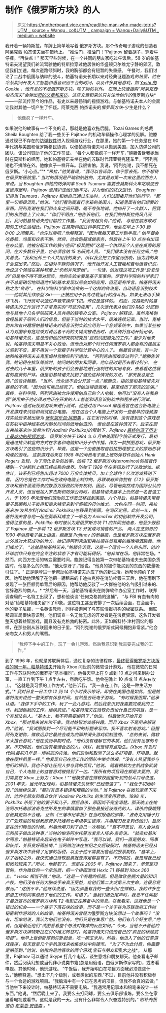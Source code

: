 # 制作《俄罗斯方块》的人

> 原文:[https://motherboard.vice.com/read/the-man-who-made-tetris?UTM _ source = Wanqu . co&UTM _ campaign = Wanqu+Daily&UTM _ medium = website](https://motherboard.vice.com/read/the-man-who-made-tetris?utm_source=wanqu.co&utm_campaign=Wanqu+Daily&utm_medium=website)

 我开着一辆特斯拉，车牌上简单地写着:俄罗斯方块。那个传奇电子游戏的创造者阿莱克西·帕杰诺夫坐在猎枪上。  “推油门，推油门！”Pajitnov 留着胡子，穿着牛仔裤。“再快点！”  那天早些时候，在一个共同的朋友家吃过午饭后，58 岁的帕基特诺夫渴望我们轮流驾驶他的特斯拉穿过他居住的华盛顿贝尔维尤宁静的郊区，敦促我们加速，每次道路倾斜时，我的胸部都会有短暂的失重感。  午餐时，我们讨论了二战中俄国与纳粹的战斗，帕基特诺夫长期以来对经典谜题游戏[](http://en.wikipedia.org/wiki/Lode_Runner)*的热爱，他在冷战期间开发人工智能和语音识别平台的时间，以及许多其他游戏，如 *[Yoshi 的 Cookie](http://en.wikipedia.org/wiki/Yoshi%27s_Cookie) ，*他开发的不是*俄罗斯方块*。除了别的以外。*  *在网上快速搜索“阿莱克西·帕杰诺夫”会弹出[页的文章和采访](https://www.google.com/?gws_rd=ssl#q=alexey+pajitnov)，这些文章和采访只关注他创作的*俄罗斯方块*——一部流传至今的作品，有史以来最畅销的视频游戏。与帕基特诺夫本人的会面让我对其他一切产生了怀疑。阿莱克西·帕杰诺夫的*俄罗斯方块*-少生是什么？ 

> 他像疯子一样开车。

 如果说他的故事有一个不变的话，那就是他喜欢拖后腿。Tozai Games 的总裁 Sheila Boughten 给了我一些关于 Pajitnov 的机动车辆操作心理学的见解。鲍滕通过现已不存在的[防弹软件](http://en.wikipedia.org/wiki/Bullet-Proof_Software)进入视频游戏行业，在那里，她的第一个任务是在 90 年代初与美国和俄罗斯移民协调，以便帕基特诺夫可以搬到美国，加入防弹公司的团队，该公司赞助了他的工作签证。  “每个人都像疯子一样开车，”鲍滕告诉我她当时在莫斯科的经历，她和帕基特诺夫坐在他的苏联时代菲亚特克隆车里。“阿列克谢也不排除在外。他像疯子一样开车。我很害怕。我说，‘阿列克谢，我不想死在俄罗斯。“小心点。”"*  *“希拉，”他笑着说，“我可以告诉你，你宁愿去死。你不想待在俄罗斯医院里。”  当时的情况是严峻和肮脏的，尤其是对第一次来这里的西方人来说。当 Boughten 和她的防弹同事 Scott Tsumura 需要去莫斯科火车站顺便去圣彼得堡时，Pajitnov 坚持护送他们到车站，并为他们的抗议送行。  Boughten 记得当 Tsumura，Pajitnov 和她自己通过车站时，人们试图撬开他们的行李。“那里一切都很混乱，”她说。“他们看到提着行李箱的美国人，知道里面有他们想要的东西。阿列克谢在我们和火车之间开路，毫不夸张地说，他挡开了一大群人，把我们的东西推上了火车。”  “你们不明白，”他告诉他们。*  *在我们的特斯拉兜风几天后，我问帕基特诺夫他目前的工作量。  “我没有超负荷，”他说。  与他在前苏联时期的工作生活相比。Pajitnov 在莫斯科国立科学院工作，他会在早上 7:30 到 8:00 之间醒来。“也许以后吧，”他解释道，“因为我每天都工作到半夜。”  他早餐会吃香肠、鸡蛋和农家干酪。然后，他会跑腿或做家务，然后在上午 10 点左右出现在办公室。他被分配工作的狭小空间“极其拥挤”这是一个供四五个人坐在桌旁的房间。在大多数日子里，它必须容纳 15 名研究人员。*  *“我们根本没有任何空间，”他笑着说。“我和另外三个人共用我的桌子。所以我会把工作留到很晚，因为我的桌子会空出来。”然后，在相对平静的情况下，他开始开发人工智能和自动语音识别，他说这个领域在某种程度上“仍然非常原始”。  一句话，他发现这项工作是“启发性的”但是他不得不面对现实，他的实验主要是基于军事的。尽管科学院的科学家们并不总是确切地知道他们的基本发现以后会如何应用，但还是有传言。帕基特诺夫称之为“传奇”。  在科学院科学家中流传的一个这样的传说是，自动语音识别技术——他将其比作原型 Siri——正被应用于以高过载运行的战斗机。如果无法用手操作飞机，飞行员可以通过声音来操作飞机。传说是这样的。  然而，克格勃对帕基特诺夫的工作进行了非常真实的“可悲的应用”，几次派代表从他们的 R&D 分部到他与其他十几名学院研究人员共用的狭窄办公室。  Pajitnov 解释说，虽然克格勃曾经热衷于窃听人们的信息，但鉴于当时的技术水平，很难连续记录。当时，克格勃非常有兴趣将帕基特诺夫的语音识别实验应用到一个音频系统中，如果当某些被认为对国家有危险或对说话者不利的关键词被说出时，该系统将自动开始记录。*  *帕基特诺夫说，这是他和他的研究院研究员“显然试图避免的工作。”  至少对他来说，帕基特诺夫明显不关心政治。但他也对那个时代任何俄罗斯人都会有的民族主义感到不安，更不用说一个受雇于科学院计算中心的人了。  鲍滕告诉我，有一次她和帕基特诺夫去克里姆林宫瞻仰列宁遗体。  “阿列克谢很难穿过列宁，”鲍滕告诉我。她记得在排队等候时，她问她的朋友和同事，他年轻时是否去看过列宁。  在过去的几十年里，俄罗斯的孩子们会去墓地进行强制性的实地考察，去看看这位暴君的高贵的尸体。但是帕基特诺夫找到了避免这种情况的方法。“那天我总是生病，”他告诉鲍滕。  “当然，他永远不会公开这一点，”鲍滕说，指的是帕基特诺夫对暴君的不满，“因为他可能已经死了。但他过得很艰难，甚至经历了那天的巡演。”*  *最终，在科学院，阿列克谢被允许使用他自己的个人电脑，他可以“没有人在我身后”使用由于他必须对他正在开发的人工智能和语音识别软件和程序进行测试，Pajitnov 通过玩视频游戏来进行测试。他通过用 Pascal 编程语言在这台新电脑上开发游戏来试验和测试这台电脑。*  *他在这台个人电脑上开发的一些最早的视频游戏实验后来被出版为 [*微软娱乐包:拼图集*](http://en.wikipedia.org/wiki/Microsoft_Entertainment_Pack:_The_Puzzle_Collection) 。在它发行的时候，没有提到这个游戏是在苏联中枢神经系统内部长时间的低地创造的。  但也是在这种情况下，后来在朋友弗拉基米尔·波希尔科(Vladimir Pokhilko)的帮助下，Pajitnov [最终创造了历史上最成功的视频游戏](http://www.rollingstone.com/culture/news/tetris-creators-detail-kgb-involvement-on-games-30th-birthday-20140606)。  俄罗斯方块于 1984 年 6 月由美国科学院正式发行，最初是通过拷贝软盘的方式在学者和电脑知识分子中传播。作为一款拼图游戏，*俄罗斯方块*吸引了这些知识分子。毕竟，这是一个由直接取自柏拉图理想主义的原始形状构成的游戏。  这款游戏后来在 1988 年的消费电子展上被防弹软件创始人 Henk Rogers 发现，为了简化复杂的故事，他将 T2 俄罗斯方块(tetrominos)的福音传播到一个对新鲜上瘾已经成熟的世界。防弹于 1989 年在美国发行了这款游戏。据估计，该系列已经售出超过 7000 万份实体拷贝，加上全球约 1 亿次游戏移动下载。  因为它是在工作时间在政府电脑上制作的，苏联政府声称拥有《T2》俄罗斯方块和最终滚滚而来的数百万版税的所有权利。因此，尽管他突然成为国际公认的开发人员，但当他加入罗杰斯和防弹公司时，帕基特诺夫基本上仍然是一名普通工人，于 1990 年凭借他们赞助的工作签证移民到美国。六个月后，帕基特诺夫带着妻子尼娜和儿子彼得和德米特里来到华盛顿的贝尔维尤。*  *大约在同一时间，弗拉基米尔·波希尔科(Vladimir Pokhilko)也移民到美国，在湾区定居。此前一年，帕基特诺夫曾与他一起在莫斯科成立了一家名为 AnimaTek 的初创软件开发公司。值得注意的是，Pokhilko 有时被认为是俄罗斯方块 T1 的共同创造者，他至少鼓励了 Pajitnov 进一步将 T2 俄罗斯方块 T3 开发成可销售的产品。  两人在芝加哥的 1990 年消费电子展上相遇，鲍滕是 Pajitnov 的参展商，也是俄罗斯方块在俄罗斯之外首次大获成功的地方。她记得阿列克谢和弗拉德在贸易展的每晚喝酒跳舞。他们成功了。  “这就是帕基特诺夫，”鲍滕告诉我，这是一个适合一个人的东西，他的环球创作只有在完全专注的状态下才有可能玩得好。“他非常在场。他*非常在场。*  然而，向西方生活的转变需要时间。鲍滕记得当她第一次带帕基特诺夫去美国杂货店时，他是多么的兴奋。“他太惊讶了，”她说。"他真的被你能买到的东西的数量吸引住了。"  正是鲍登进一步帮助帕基特诺夫适应了他的新生活。她帮他预约了牙医。她帮助他理解了在他把一辆租来的卡迪拉克停在消防栓旁三天后，他在雨刷下发现了一张巨额罚单背后的原因。她帮助他反驳了一大群被他的名气吸引过来的、言辞激烈的商人。*  *然后有一天，当帕基特诺夫在防弹软件办公室工作时，联邦调查局的一名特工出现了，想和他谈谈“任何克格勃的追捕”。  “与 FBI 有血有肉的对话”给帕基特诺夫留下了印象。这位特工甚至安排了一次后续会面，在会面中，他的妻子尼娜，一名英语教师，同样被询问了与苏联情报机构的秘密联系。  但联邦调查局很快意识到，他们调查一名无忧无虑的开发者是在浪费资源，这名开发者整天想着益智游戏，而且没有克格勃的秘密。此外，正如斯科特·津村回忆的那样，在那些刚从苏联回来的日子里，“阿列克谢的俄罗斯式问候拥抱非常紧。”他会亲吻女人和男人的嘴唇。 

> “我停下手中的工作，玩了一会儿游戏。然后我意识到我需要完成我的工作。”

 到了 1996 年，也就是苏联解体后，通过复杂的法律程序，[最终获得俄罗斯方块版权的同一年，帕基特诺夫](http://time.com/2837390/tetris-at-30-pajitnov-interview/)开始为 Xbox 问世前的微软设计游戏。  他在微软的日常工作与苏联时代的俄罗斯“基本相同”。他每天早上在 9 点到 10 点之间来到办公室，一直工作到下午 1 点半左右，然后吃午饭。他会在晚上 10 点或 11 点左右收工。  “这就是我习惯的工作方式，”他告诉我，“我一直在工作。这是一种生活方式。”*  *我对日复一日工作 12 到 14 个小时表示惊讶，即使在美国也是如此，但是帕基特诺夫说他一整天都有休息时间。自然是去玩电子游戏。  “有时候我很累，”他承认道。“我停下手中的工作，玩了一会儿游戏。然后我意识到我需要完成我的工作。我回到我的工作，继续前进。”  帕基特诺夫在微软负责设计自己的项目，是一个有想法的人。“基本上，我不再需要编码了，”他说。  然后微软开始开发 Xbox。“那对我来说非常不幸。我对益智游戏感兴趣。而且 Xbox 不是用来解谜的，”他说。“我试图找到一个尽可能平和的标题来写作。我不喜欢射击游戏。”  但据阿列克谢称，微软远非它最终会成为的那种滑头游戏机制造商。  “总的来说，微软不太擅长游戏，”他在谈到早期时说。“他们没有理解它的本质。他们没有足够的专家。不知何故，他们没有雇佣合适的人。所以，我觉得有点陌生。(Xbox 开发时代的)最初几年是一场彻底的灾难。他们启动和取消了这么多好项目，坏项目。就像在搅拌机里一样。”  他发现自己在他工作的团队中举步维艰。“没有人希望我参与他们的项目。我也不想让任何人参与我的项目，”他说。  随着微软为主机战争武装自己，个人电脑上的益智游戏被抛到了一边。“我所有的项目现在都是次要的。我们需要在 Xbox 上努力！Xbox！””他模仿着在微软校园里听到的战斗口号说道。2001 年末，当光环出现时，帕基特诺夫说微软“已经想通了”。"*  *“我处于初始阶段，”他继续说道，“那时有很多错误和糟糕的举动。”  当 Pajitnov 在微软定居下来时，他的老朋友和商业伙伴 Vladimir Pokhilko 的生活变得悲惨。1998 年，Pokhilko 杀死了他的妻子和儿子，然后自杀，原因尚不完全清楚。那天晚上在帕洛阿尔托南部波奇克住所发生的事情震惊了那些最接近波奇克的人。谋杀的极端残忍使其更加不合理。  正如《三藩市纪事报》在当时报道的那样，“波奇克用锤子打了广受欢迎的瑜伽教练费多托娃和七年级学生彼得，并用猎刀反复刺伤他们，显然是在他们睡觉的时候。然后他用刀刺了自己一次喉咙。”  “真不可思议，有人会对自己和孩子做出这种事，”当时的帕洛阿尔托警方发言人塔米·盖奇说。  “就弗拉基米尔而言，”帕基特诺夫后来在电子邮件中写道，“我可以说，我们一直是朋友、同事和伙伴，关系良好而热情。”*  *当网络泡沫在世纪之交后破裂时，帕基特诺夫已经从俄罗斯方块中获得了足够的版税，以至于他不需要出售他的股票期权。“基本上，除了版税之外，我仅仅通过微软股票就变得足够富有了。不知何故，我觉得我已经和微软玩完了。”所以，他辞职了。  但是在 2005 年，Pajitnov 回来了，尽管是短暂的，作为微软的一个承包商，把一个拼图游戏 Hexic T1 移植到 Xbox 360 上。“ *Hexic* 相当不错，”他说。“这是一个有趣的标题。但是微软坐拥大量的知识产权。他们没有任何大脑或手来真正受益，给他们第二次或第三次生命，这很容易做到。”*  *“这很不幸，”他继续说道，“因为那里有我的一些头衔(在微软)。我的许多在那里工作的同事浪费了他们的工作。可惜了。”  当我们接近尾声时，我忍不住问起了最近宣布的俄罗斯方块和 T2 电影正在筹备中的消息。在我看来，这就像是一个错过的机会——一个基于下落石块的故事，而不是一个关于在为苏联政府工作时秘密制作游戏的人的故事。帕基特诺夫曾经为*俄罗斯方块*设想过一个故事吗？  “没有，坦率地说，我认为他们也没有。他们只是在集思广益。他们有几个好主意，”他说。但是最近他们“试图看看整个想法对媒体的反应如何。”  今天，当他不开着他的俄罗斯方块牌特斯拉在贝尔维尤转悠时，帕基特诺夫只做他自己的“疯狂的标题或项目”。他早上做俯卧撑和仰卧起坐，吃一碗玉米片。然后，他进入了他的日常游戏程序，每天登录几个手机游戏来收集游戏中的硬币。  “为了不为此付费，你需要定期签到，”他说，他指的是他喜欢的两个游戏,*宝石与朋友*和*奥术之战*。  从那里，Pajitnov 可以通过 Skype 打几个电话，谈生意或和朋友聊天。他查看电子邮件，然后阅读幻想或当代非小说类书籍(总是用俄语，由俄罗斯作家写的)，或者看电视。其他时候，他玩游戏。  “午饭后，我开始明白在项目方面我必须做些什么，”他解释道。"想出下几个级别，或者类似的东西."不过，目前他并没有积极参与一个合适的游戏项目。“我脑海中有一个正在思考的项目，但我不会真的去做。”  当他坐下来设计时，帕基特诺夫不需要电脑。“我通常用记事本和铅笔来设计一些东西，”他说。“然后晚上来了。我要么去打网球，要么去俱乐部锻炼，要么坐在家里看电视或看书。这就是我的一天。没有什么非常令人兴奋或特别的。”  *附补充报道由* [*布莱恩·安德森*](http://motherboard.vice.com/author/BrianAnderson) *。**